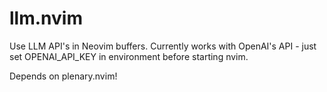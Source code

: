 # llm.nvim

Use LLM API's in Neovim buffers. Currently works with OpenAI's API - just set OPENAI_API_KEY in environment before starting nvim.

Depends on plenary.nvim!
